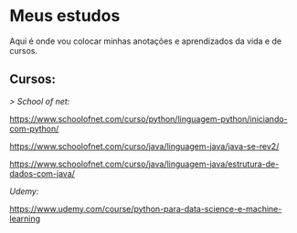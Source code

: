 # Meus estudos

Aqui é onde vou colocar minhas anotações e aprendizados da vida e de cursos.

## Cursos:

*> School of net:*

https://www.schoolofnet.com/curso/python/linguagem-python/iniciando-com-python/

https://www.schoolofnet.com/curso/java/linguagem-java/java-se-rev2/

https://www.schoolofnet.com/curso/java/linguagem-java/estrutura-de-dados-com-java/


*Udemy:*

https://www.udemy.com/course/python-para-data-science-e-machine-learning

